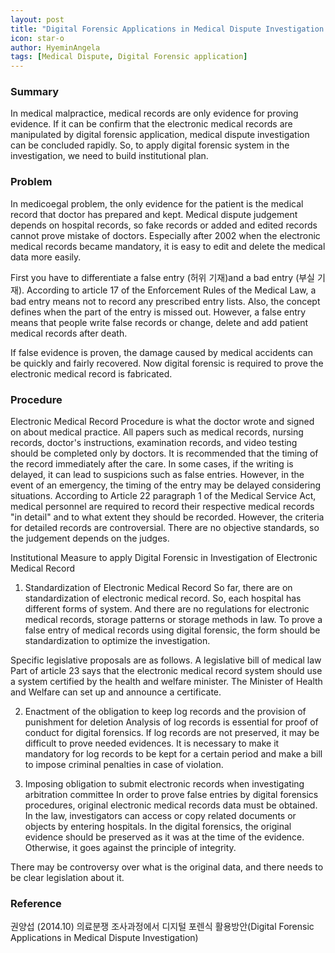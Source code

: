```yaml
---
layout: post
title: "Digital Forensic Applications in Medical Dispute Investigation (Korea)"
icon: star-o
author: HyeminAngela
tags: [Medical Dispute, Digital Forensic application]
---
```

### Summary

In medical malpractice, medical records are only evidence for proving evidence. If it can be confirm that the electronic medical records are manipulated by digital forensic application, medical dispute investigation can be concluded rapidly. So, to apply digital forensic system in the investigation, we need to build institutional plan.

### Problem

In medicoegal problem, the only evidence for the patient is the medical record that doctor has prepared and kept. Medical dispute judgement depends on hospital records, so fake records or added and edited records cannot prove mistake of doctors. Especially after 2002 when the electronic medical records became mandatory, it is easy to edit and delete the medical data more easily.

First you have to differentiate a false entry (허위 기재)and a bad entry (부실 기재). According to article 17 of the Enforcement Rules of the Medical Law, a bad entry means not to record any prescribed entry lists. Also, the concept defines when the part of the entry is missed out. However, a false entry means that people write false records or change, delete and add patient medical records after death.

If false evidence is proven, the damage caused by medical accidents can be quickly and fairly recovered. Now digital forensic is required to prove the electronic medical record is fabricated.

### Procedure

Electronic Medical Record Procedure is what the doctor wrote and signed on about medical practice. All papers such as medical records, nursing records, doctor's instructions, examination records, and video testing should be completed only by doctors.
It is recommended that the timing of the record immediately after the care. In some cases, if the writing is delayed, it can lead to suspicions such as false entries. However, in the event of an emergency, the timing of the entry may be delayed considering situations.
According to Article 22 paragraph 1 of the Medical Service Act, medical personnel are required to record their respective medical records "in detail" and to what extent they should be recorded. However, the criteria for detailed records are controversial. There are no objective standards, so the judgement depends on the judges.

Institutional Measure to apply Digital Forensic in Investigation of Electronic Medical Record

1. Standardization of Electronic Medical Record
So far, there are on standardization of electronic medical record. So, each hospital has different forms of system. And there are no regulations for electronic medical records, storage patterns or storage methods in law. To prove a false entry of medical records using digital forensic, the form should be standardization to optimize the investigation.

Specific legislative proposals are as follows.
A legislative bill of medical law
Part of article 23 says that the electronic medical record system should use a system certified by the health and welfare minister. The Minister of Health and Welfare can set up and announce a certificate.

2. Enactment of the obligation to keep log records and the provision of punishment for deletion
Analysis of log records is essential for proof of conduct for digital forensics. If log records are not preserved, it may be difficult to prove needed evidences. It is necessary to make it mandatory for log records to be kept for a certain period and make a bill to impose criminal penalties in case of violation.

3. Imposing obligation to submit electronic records when investigating arbitration committee
In order to prove false entries by digital forensics procedures, original electronic medical records data must be obtained. In the law, investigators can access or copy related documents or objects by entering hospitals. In the digital forensics, the original evidence should be preserved as it was at the time of the evidence. Otherwise, it goes against the principle of integrity.

There may be controversy over what is the original data, and there needs to be clear legislation about it.

### Reference

권양섭 (2014.10) 의료분쟁 조사과정에서 디지털 포렌식 활용방안(Digital Forensic Applications in Medical Dispute Investigation)
